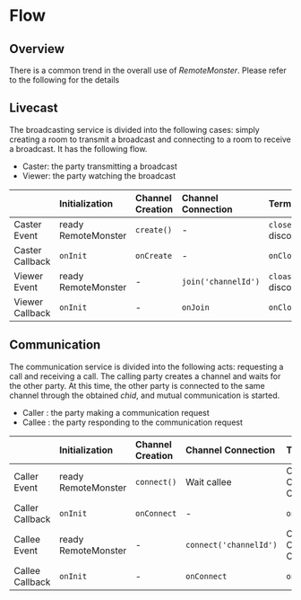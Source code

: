 # Flow

## Overview

There is a common trend in the overall use of _RemoteMonster_. Please refer to the following for the details

## Livecast

The broadcasting service is divided into the following cases: simply creating a room to transmit a broadcast and connecting to a room to receive a broadcast. It has the following flow.

* Caster: the party transmitting a broadcast
* Viewer: the party watching the broadcast

|  | Initialization | Channel Creation | Channel Connection | Termination |
| :--- | :--- | :--- | :--- | :--- |
| Caster Event | ready RemoteMonster | `create()` | - | `close()`, disconnect |
| Caster Callback | `onInit` | `onCreate` | - | `onClose` |
| Viewer Event | ready RemoteMonster | - | `join('channelId')` | `cloase()`, disconnect |
| Viewer Callback | `onInit` | - | `onJoin` | `onClose` |

## Communication

The communication service is divided into the following acts: requesting a call and receiving a call. The calling party creates a channel and waits for the other party. At this time, the other party is connected to the same channel through the obtained _chid_, and mutual communication is started.

* Caller : the party making a communication request
* Callee : the party responding to the communication request

|  | Initialization | Channel Creation | Channel Connection | Termination |  |
| :--- | :--- | :--- | :--- | :--- | :--- |
| Caller Event | ready RemoteMonster | `connect()` | Wait callee | Caller, Callee Connected | `close()`, disconnect |
| Caller Callback | `onInit` | `onConnect` | - | `onComplete` | `onClose` |
| Callee Event | ready RemoteMonster | - | `connect('channelId')` | Caller, Callee Connected | `close()`, disconnect |
| Callee Callback | `onInit` | - | `onConnect` | `onComplete` | `onClose` |

